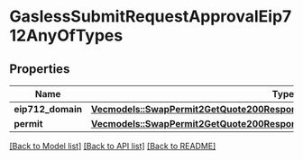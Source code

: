 # GaslessSubmitRequestApprovalEip712AnyOfTypes

## Properties

Name | Type | Description | Notes
------------ | ------------- | ------------- | -------------
**eip712_domain** | [**Vec<models::SwapPermit2GetQuote200ResponseAnyOfPermit2Eip712TypesValueInner>**](swap__permit2__getQuote_200_response_anyOf_permit2_eip712_types_value_inner.md) |  | 
**permit** | [**Vec<models::SwapPermit2GetQuote200ResponseAnyOfPermit2Eip712TypesValueInner>**](swap__permit2__getQuote_200_response_anyOf_permit2_eip712_types_value_inner.md) |  | 

[[Back to Model list]](../README.md#documentation-for-models) [[Back to API list]](../README.md#documentation-for-api-endpoints) [[Back to README]](../README.md)


